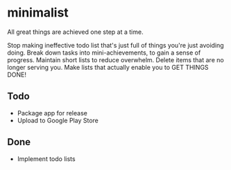 # minimalist
All great things are achieved one step at a time.

Stop making ineffective todo list that's just full of things you're just avoiding doing.
Break down tasks into mini-achievements, to gain a sense of progress.
Maintain short lists to reduce overwhelm.
Delete items that are no longer serving you.
Make lists that actually enable you to GET THINGS DONE!

## Todo
* Package app for release
* Upload to Google Play Store

## Done
* Implement todo lists